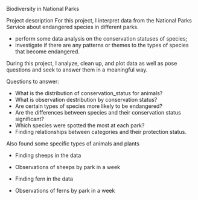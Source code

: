  Biodiversity in National Parks

Project description
For this project, I interpret data from the National Parks Service about endangered species in different parks.

- perform some data analysis on the conservation statuses of species;
- investigate if there are any patterns or themes to the types of species that become endangered. 

During this project, I analyze, clean up, and plot data as well as pose questions and seek to answer them in a meaningful way.

Questions to answer:
- What is the distribution of conservation_status for animals?
- What is observation destribution by conservation status?
- Are certain types of species more likely to be endangered?
- Are the differences between species and their conservation status significant?
- Which species were spotted the most at each park?
- Finding relationships between categories and their protection status.

Also found some specific types of animals and plants
* Finding sheeps in the data
 - Observations of sheeps by park in a week
* Finding fern in the data
 - Observations of ferns by park in a week
